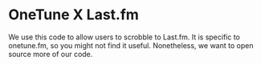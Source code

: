 # OneTune X Last.fm

We use this code to allow users to scrobble to Last.fm.
It is specific to onetune.fm, so you might not find it useful. Nonetheless, we want to open source more of our code.